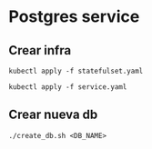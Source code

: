 # Postgres service

## Crear infra

```
kubectl apply -f statefulset.yaml

kubectl apply -f service.yaml
```

## Crear nueva db

```
./create_db.sh <DB_NAME>
```
